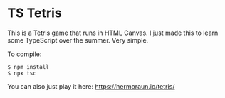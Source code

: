 # TS Tetris

This is a Tetris game that runs in HTML Canvas.
I just made this to learn some TypeScript over the summer. Very simple.

To compile:

```
$ npm install
$ npx tsc
```

You can also just play it here: https://hermoraun.io/tetris/
